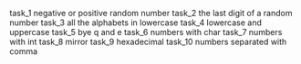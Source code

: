 task_1 negative or positive random number
task_2 the last digit of a random number
task_3 all the alphabets in lowercase
task_4 lowercase and uppercase
task_5 bye q and e
task_6 numbers with char
task_7 numbers with int
task_8 mirror
task_9 hexadecimal
task_10 numbers separated with comma